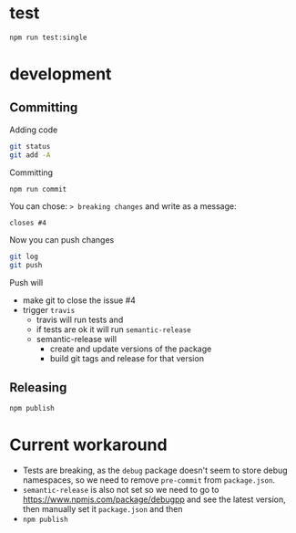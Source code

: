 # test

```sh
npm run test:single
```

# development

## Committing

Adding code

```sh
git status
git add -A
```

Committing

```sh
npm run commit
```

You can chose: `> breaking changes` and write as a message:
```
closes #4
```

Now you can push changes
```sh
git log
git push
```

Push will
+ make git to close the issue #4
+ trigger `travis`
  + travis will run tests and
  + if tests are ok it will run `semantic-release`
  + semantic-release will
    + create and update versions of the package
    + build git tags and release for that version

## Releasing

```sh
npm publish
```

# Current workaround

+ Tests are breaking, as the `debug` package doesn't seem to store debug namespaces, so we need to remove `pre-commit` from `package.json`.
+ `semantic-release` is also not set so we need to go to https://www.npmjs.com/package/debugpp and see the latest version, then manually set it `package.json` and then
+ `npm publish`